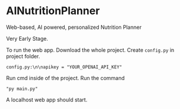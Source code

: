 # AINutritionPlanner
 Web-based, AI powered, personalized Nutrition Planner
 
 
 Very Early Stage.
 
 

To run the web app. Download the whole project. Create `config.py` in project folder.

`config.py:\n\napikey = "YOUR_OPENAI_API_KEY"`

Run cmd inside of the project. Run the command 

`"py main.py"`

A localhost web app should start.
